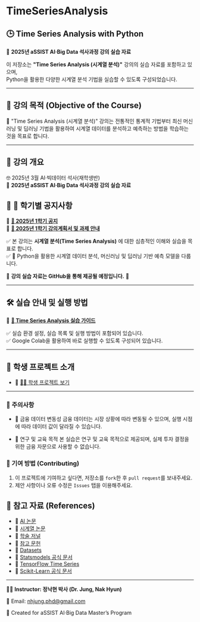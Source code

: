 # TimeSeriesAnalysis
## 🕒 Time Series Analysis with Python 

🚀 **2025년 aSSIST AI·Big Data 석사과정 강의 실습 자료**  

이 저장소는 **"Time Series Analysis (시계열 분석)"** 강의의 실습 자료를 포함하고 있으며,  
Python을 활용한 다양한 시계열 분석 기법을 실습할 수 있도록 구성되었습니다.  

---

## 🎯 강의 목적 (Objective of the Course)
🚀 "Time Series Analysis (시계열 분석)" 강의는 전통적인 통계적 기법부터 최신 머신러닝 및 딥러닝 기법을 활용하여 시계열 데이터를 분석하고 예측하는 방법을 학습하는 것을 목표로 합니다.


---

## 📌 강의 개요  
 🤓 2025년 3월 AI·빅데이터 석사(재학생반)  
 🚀 **2025년 aSSIST AI·Big Data 석사과정 강의 실습 자료**  

## 📌 📆 학기별 공지사항  
 🔹 **[📖 2025년 1학기 공지](docs/2025-1st.md)**  
🔹 **[📘 2025년 1학기 강의계획서 및 과제 안내](docs/TimeSeriesAnalysis_Syllabus_2025_04.md)**  


✅ 본 강의는 **시계열 분석(Time Series Analysis)** 에 대한 심층적인 이해와 실습을 목표로 합니다.  
✅ 🐍 Python을 활용한 시계열 데이터 분석, 머신러닝 및 딥러닝 기반 예측 모델을 다룹니다.  

📌 **강의 실습 자료는 GitHub을 통해 제공될 예정입니다.** 🚀  


---


## 🛠 실습 안내 및 실행 방법  
🔹 **[📂 Time Series Analysis 실습 가이드](TimeSeriesAnalysis_Labs.md)**  

✅ 실습 환경 설정, 실습 목록 및 실행 방법이 포함되어 있습니다.  
✅ Google Colab을 활용하여 바로 실행할 수 있도록 구성되어 있습니다.  


---

## 🧪 학생 프로젝트 소개
- 🔗 [👩‍💻 학생 프로젝트 보기](./docs/student_projects.md)

---
### 📢 **주의사항**

- 📘 금융 데이터 변동성
금융 데이터는 시장 상황에 따라 변동될 수 있으며, 실행 시점에 따라 데이터 값이 달라질 수 있습니다.

- 📘 연구 및 교육 목적
본 실습은 연구 및 교육 목적으로 제공되며, 실제 투자 결정을 위한 금융 자문으로 사용할 수 없습니다.


### 🎯 기여 방법 (Contributing)
1. 이 프로젝트에 기여하고 싶다면, 저장소를 `fork`한 후 `pull request`를 보내주세요.
2. 제안 사항이나 오류 수정은 `Issues` 탭을 이용해주세요.


## 📖 참고 자료 (References)
- 🔗 [AI 논문](https://github.com/nhjung-phd/TimeSeriesAnalysis/blob/main/paper_ai.md)
- 🔗 [시계열 논문](https://github.com/nhjung-phd/TimeSeriesAnalysis/blob/main/paper_time.md)
- 🔗 [학술 저널](https://github.com/nhjung-phd/TimeSeriesAnalysis/blob/main/Journals.md)
- 🔗 [참고 문헌](https://github.com/nhjung-phd/TimeSeriesAnalysis/blob/main/References.md)
- 🔗 [Datasets](https://github.com/nhjung-phd/TimeSeriesAnalysis/blob/main/dataset.md)
- 🔗 [Statsmodels 공식 문서](https://www.statsmodels.org/stable/index.html)
- 🔗 [TensorFlow Time Series](https://www.tensorflow.org/tutorials/structured_data/time_series)
- 🔗 [Scikit-Learn 공식 문서](https://scikit-learn.org/stable/)

---


👨‍🏫 **Instructor: 정낙현 박사 (Dr. Jung, Nak Hyun)**  

📧 Email: nhjung.phd@gmail.com

🚀 Created for aSSIST AI·Big Data Master’s Program  



